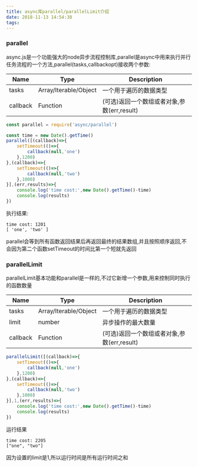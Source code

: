 ```yaml
---
title: async库parallel/parallelLimit介绍
date: 2018-11-13 14:54:38
tags:
---
```

### parallel
async.js是一个功能强大的node异步流程控制库,parallel是async中用来执行并行任务流程的一个方法,parallel(tasks,callbackopt)接收两个参数:

|Name|Type|Description
|-|-|-|
|tasks| Array/Iterable/Object | 一个用于遍历的数据类型
|callback| Function | (可选)返回一个数组或者对象,参数(err,result)

```javaScript
const parallel = require('async/parallel')

const time = new Date().getTime()
parallel([(callback)=>{
	setTimeout(()=>{
		callback(null,'one')
	},1200)
},(callback)=>{
	setTimeout(()=>{
		callback(null,'two')
	},1000)
}],(err,results)=>{
	console.log('time cost:',new Date().getTime()-time)
	console.log(results)
})
```
执行结果:
```
time cost: 1201
[ 'one', 'two' ]
```
parallel会等到所有函数返回结果后再返回最终的结果数组,并且按照顺序返回,不会因为第二个函数setTimeout的时间比第一个短就先返回

### parallelLimit
parallelLimit基本功能和parallel是一样的,不过它新增一个参数,用来控制同时执行的函数数量

|Name|Type|Description
|-|-|-|
|tasks| Array/Iterable/Object | 一个用于遍历的数据类型
|limit| number | 异步操作的最大数量
|callback| Function | (可选)返回一个数组或者对象,参数(err,result)

```javaScript
parallelLimit([(callback)=>{
	setTimeout(()=>{
		callback(null,'one')
	},1200)
},(callback)=>{
	setTimeout(()=>{
		callback(null,'two')
	},1000)
}],1,(err,results)=>{
	console.log('time cost:',new Date().getTime()-time)
	console.log(results)
})
```
运行结果
```
time cost: 2205
["one", "two"]
```
因为设置的limit是1,所以运行时间是所有运行时间之和
